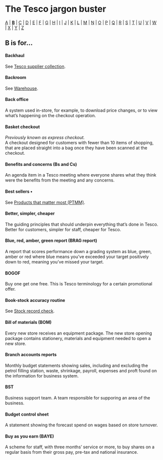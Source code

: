 # The Tesco jargon buster

[A](a.md) | [**B**](b.md) | [C](c.md) | [D](d.md) | [E](e.md) | [F](f.md) | [G](g.md) | [H](h.md) | [I](i.md) | [J](j.md) | [K](k.md) | [L](l.md) | [M](m.md) | [N](n.md) | [O](o.md) | [P](p.md) | [Q](q.md) | [R](r.md) | [S](s.md) | [T](t.md) | [U](u.md) | [V](v.md) | [W](w.md) | [X](x.md) | [Y](y.md) | [Z](z.md)

## B is for…

#### Backhaul
See [Tesco supplier collection](t.md#tesco-supplier-collection).

#### Backroom
See [Warehouse](w.md#warehouse).

#### Back office
A system used in-store, for example, to download price changes, or to view what’s happening on the checkout operation.

#### Basket checkout
*Previously known as express checkout.*  
A checkout designed for customers with fewer than 10 items of shopping, that are placed straight into a bag once they have been scanned at the checkout.

#### Benefits and concerns (Bs and Cs)
An agenda item in a Tesco meeting where everyone shares what they think were the benefits from the meeting and any concerns.

#### Best sellers <span color="##ffcc00">&bull;</span>
See [Products that matter most (PTMM)](p.md#products-that-matter-most-ptmm).

#### Better, simpler, cheaper
The guiding principles that should underpin everything that’s done in Tesco. Better for customers, simpler for staff, cheaper for Tesco.

#### Blue, red, amber, green report (BRAG report)
A report that scores performance down a grading system as blue, green, amber or red where blue means you’ve exceeded your target positively down to red, meaning you’ve missed your target.

#### BOGOF
Buy one get one free. This is Tesco terminology for a certain promotional offer.

#### Book-stock accuracy routine
See [Stock record check](s.md#stock-record-check).

#### Bill of materials (BOM)
Every new store receives an equipment package. The new store opening package contains stationery, materials and equipment needed to open a new store.

#### Branch accounts reports
Monthly budget statements showing sales, including and excluding the petrol filling station, waste, shrinkage, payroll, expenses and proft found on the information for business system.

#### BST
Business support team. A team responsible for supporing an area of the business.

#### Budget control sheet
A statement showing the forecast spend on wages based on store turnover.

#### Buy as you earn (BAYE)
A scheme for staff, with three months’ service or more, to buy shares on a regular basis from their gross pay, pre-tax and national insurance.
